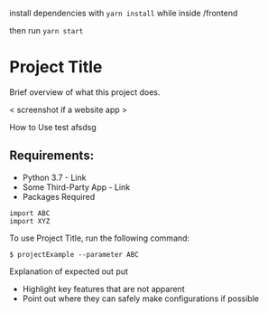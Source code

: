 install dependencies with ```yarn install``` while inside /frontend

then run ```yarn start```


# Project Title
Brief overview of what this project does.

< screenshot if a website app >

How to Use test afsdsg

## Requirements:

- Python 3.7 - Link
- Some Third-Party App - Link
- Packages Required
```
import ABC
import XYZ
```

To use Project Title, run the following command:
```
$ projectExample --parameter ABC
```
Explanation of expected out put

- Highlight key features that are not apparent
- Point out where they can safely make configurations if possible
